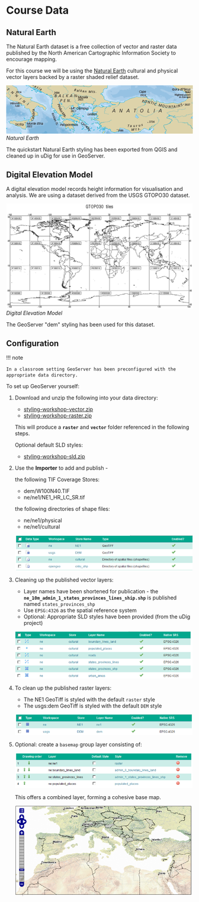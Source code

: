 # Course Data

## Natural Earth

The Natural Earth dataset is a free collection of vector and raster data published by the North American Cartographic Information Society to encourage mapping.

For this course we will be using the [Natural Earth](http://www.naturalearthdata.com/) cultural and physical vector layers backed by a raster shaded relief dataset.

![](img/natural_earth.png)
*Natural Earth*

The quickstart Natural Earth styling has been exported from QGIS and cleaned up in uDig for use in GeoServer.

## Digital Elevation Model

A digital elevation model records height information for visualisation and analysis. We are using a dataset derived from the USGS GTOPO30 dataset.

![](img/gtopo30.gif)
*Digital Elevation Model*

The GeoServer "dem" styling has been used for this dataset.

## Configuration

!!! note

    In a classroom setting GeoServer has been preconfigured with the appropriate data directory.

To set up GeoServer yourself:

1.  Download and unzip the following into your data directory:

    -   [styling-workshop-vector.zip](http://echobase.boundlessgeo.com/~jgarnett/GeoServerStyling/styling-workshop-vector.zip)
    -   [styling-workshop-raster.zip](styling-workshop-raster.zip)

    This will produce a **`raster`** and **`vector`** folder referenced in the following steps.

    Optional default SLD styles:

    -   [styling-workshop-sld.zip](http://echobase.boundlessgeo.com/~jgarnett/GeoServerStyling/styling-workshop-sld.zip)

2.  Use the **Importer** to add and publish -

    the following TIF Coverage Stores:

    -   dem/W100N40.TIF
    -   ne/ne1/NE1_HR_LC_SR.tif

    the following directories of shape files:

    -   ne/ne1/physical
    -   ne/ne1/cultural

    ![image](img/stores.png)

3.  Cleaning up the published vector layers:

    -   Layer names have been shortened for publication - the **`ne_10m_admin_1_states_provinces_lines_ship.shp`** is published named `states_provinces_shp`
    -   Use `EPSG:4326` as the spatial reference system
    -   Optional: Appropriate SLD styles have been provided (from the uDig project)

    ![image](img/cultural.png)

4.  To clean up the published raster layers:

    -   The NE1 GeoTiff is styled with the default `raster` style
    -   The usgs:dem GeoTiff is styled with the default `DEM` style

    ![image](img/raster.png)

5.  Optional: create a `basemap` group layer consisting of:

    ![image](img/group.png)

    This offers a combined layer, forming a cohesive base map.

    ![image](img/basemap.png)
